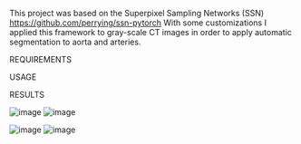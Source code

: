 This project was based on the Superpixel Sampling Networks (SSN) https://github.com/perrying/ssn-pytorch
With some customizations I applied this framework to gray-scale CT images in order to apply automatic segmentation to aorta and arteries. 

REQUIREMENTS


USAGE


RESULTS


![image](https://user-images.githubusercontent.com/81852029/204155125-10f3fa29-a85f-4863-981a-cf093f3996e4.png)
![image](https://user-images.githubusercontent.com/81852029/204155112-6a83789d-eae2-4d37-9218-2ce5e9c0b123.png)


![image](https://user-images.githubusercontent.com/81852029/204155340-e74f426a-3818-47f0-9687-999e6cc73f1d.png)
![image](https://user-images.githubusercontent.com/81852029/204155341-abf8aa3b-e8a9-49c4-873d-b106eb46b3f4.png)

